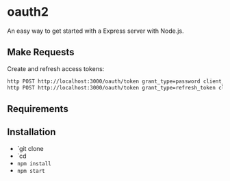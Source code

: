 # oauth2


An easy way to get started with a Express server with Node.js.

## Make Requests

Create and refresh access tokens:

```sh
http POST http://localhost:3000/oauth/token grant_type=password client_id=android client_secret=SomeRandomCharsAndNumbers username=myapi password=abc1234
http POST http://localhost:3000/oauth/token grant_type=refresh_token client_id=android client_secret=SomeRandomCharsAndNumbers refresh_token=[REFRESH_TOKEN]
```

## Requirements


## Installation

* `git clone 
* `cd 
* `npm install`
* `npm start`